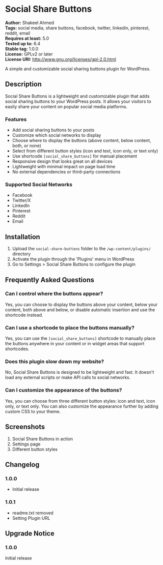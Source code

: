 # Social Share Buttons

**Author:** Shakeel Ahmed  
**Tags:** social media, share buttons, facebook, twitter, linkedin, pinterest, reddit, email  
**Requires at least:** 5.0  
**Tested up to:** 6.4  
**Stable tag:** 1.0.0  
**License:** GPLv2 or later  
**License URI:** http://www.gnu.org/licenses/gpl-2.0.html  

A simple and customizable social sharing buttons plugin for WordPress.

## Description

Social Share Buttons is a lightweight and customizable plugin that adds social sharing buttons to your WordPress posts. It allows your visitors to easily share your content on popular social media platforms.

### Features

* Add social sharing buttons to your posts
* Customize which social networks to display
* Choose where to display the buttons (above content, below content, both, or none)
* Select from different button styles (icon and text, icon only, or text only)
* Use shortcode `[social_share_buttons]` for manual placement
* Responsive design that looks great on all devices
* Lightweight with minimal impact on page load time
* No external dependencies or third-party connections

### Supported Social Networks

* Facebook
* Twitter/X
* LinkedIn
* Pinterest
* Reddit
* Email

## Installation

1. Upload the `social-share-buttons` folder to the `/wp-content/plugins/` directory
2. Activate the plugin through the 'Plugins' menu in WordPress
3. Go to Settings > Social Share Buttons to configure the plugin

## Frequently Asked Questions

### Can I control where the buttons appear?

Yes, you can choose to display the buttons above your content, below your content, both above and below, or disable automatic insertion and use the shortcode instead.

### Can I use a shortcode to place the buttons manually?

Yes, you can use the `[social_share_buttons]` shortcode to manually place the buttons anywhere in your content or in widget areas that support shortcodes.

### Does this plugin slow down my website?

No, Social Share Buttons is designed to be lightweight and fast. It doesn't load any external scripts or make API calls to social networks.

### Can I customize the appearance of the buttons?

Yes, you can choose from three different button styles: icon and text, icon only, or text only. You can also customize the appearance further by adding custom CSS to your theme.

## Screenshots

1. Social Share Buttons in action
2. Settings page
3. Different button styles

## Changelog

### 1.0.0
* Initial release

### 1.0.1
* readme.txt removed
* Setting Plugin URL

## Upgrade Notice

### 1.0.0
Initial release

